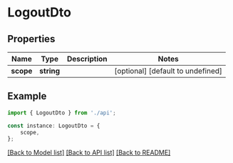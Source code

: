 # LogoutDto


## Properties

Name | Type | Description | Notes
------------ | ------------- | ------------- | -------------
**scope** | **string** |  | [optional] [default to undefined]

## Example

```typescript
import { LogoutDto } from './api';

const instance: LogoutDto = {
    scope,
};
```

[[Back to Model list]](../README.md#documentation-for-models) [[Back to API list]](../README.md#documentation-for-api-endpoints) [[Back to README]](../README.md)
